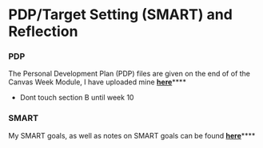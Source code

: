 # PDP/Target Setting \(SMART\) and Reflection

### PDP

The Personal Development Plan \(PDP\) files are given on the end of of the Canvas Week Module, I have uploaded mine [**here**](https://github.com/AdnanTech/UniversityOfSussex/tree/master/CommunicationLearningSkills/PDP)\*\*\*\*

* Dont touch section B until week 10

### SMART

My SMART goals, as well as notes on SMART goals can be found [**here**](../../../../smart-goals.md#smart-goals)\*\*\*\*

